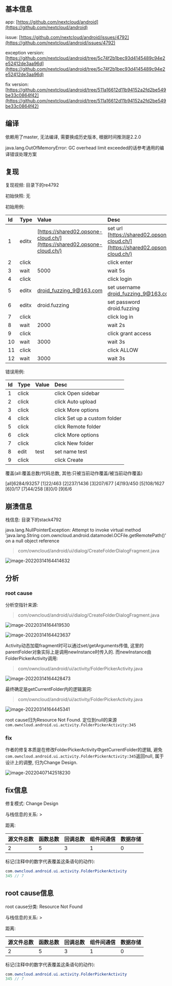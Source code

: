 ## 基本信息

app: [https://github.com/nextcloud/android](https://github.com/nextcloud/android)

issue: [https://github.com/nextcloud/android/issues/4792](https://github.com/nextcloud/android/issues/4792)

exception version: [https://github.com/nextcloud/android/tree/5c74f2b1bec93d4145489c94e2e52412de3aa96d](https://github.com/nextcloud/android/tree/5c74f2b1bec93d4145489c94e2e52412de3aa96d)

fix version: [https://github.com/nextcloud/android/tree/511a16612d11b94152a2fd2be549be33c0864f42](https://github.com/nextcloud/android/tree/511a16612d11b94152a2fd2be549be33c0864f42)

## 编译

依赖用了master, 无法编译, 需要换成历史版本, 根据时间推测是2.2.0

java.lang.OutOfMemoryError: GC overhead limit exceeded的话参考通用的编译错误处理方案

## 复现

复现视频: 目录下的re4792

初始快照: 无

初始用例: 

|Id|Type|Value|Desc|
|:----|:----|:----|:----|
|1|editx|[https://shared02.opsone-cloud.ch/](https://shared02.opsone-cloud.ch/)|set url [https://shared02.opsone-cloud.ch/](https://shared02.opsone-cloud.ch/)|
|2|click|    |click enter|
|3|wait|5000|wait 5s|
|4|click|    |click login|
|5|editx|droid_fuzzing_9@163.com|set username droid_fuzzing_9@163.com|
|6|editx|droid.fuzzing|set password droid.fuzzing|
|7|click|    |click log in|
|8|wait|2000|wait 2s|
|9|click|    |click grant access|
|10|wait|3000|wait 3s|
|11|click|    |click ALLOW|
|12|wait|3000|wait 3s|

错误用例:

|Id|Type|Value|Desc|
|:----|:----|:----|:----|
|1|click|    |click Open sidebar|
|2|click|    |click Auto upload|
|3|click|    |click More options|
|4|click|    |click Set up a custom folder|
|5|click|    |click Remote folder|
|6|click|    |click More options|
|7|click|    |click New folder|
|8|edit|test|set name test|
|9|click|    |click Create|

覆盖(all:覆盖总数/代码总数, 其他:只被当前动作覆盖/被当前动作覆盖)

[all]6284/93257 [1]22/463 [2]237/1436 [3]207/677 [4]193/450 [5]108/1627 [6]0/17 [7]44/258 [8]0/0 [9]6/6 

## 崩溃信息

栈信息: 目录下的stack4792

java.lang.NullPointerException: Attempt to invoke virtual method 'java.lang.String com.owncloud.android.datamodel.OCFile.getRemotePath()' on a null object reference

> com/owncloud/android/ui/dialog/CreateFolderDialogFragment.java

![image-20220314164414632](README.assets/image-20220314164414632.png)

## 分析

### root cause

分析空指针来源:

> com/owncloud/android/ui/dialog/CreateFolderDialogFragment.java

![image-20220314164419530](README.assets/image-20220314164419530.png)

![image-20220314164423637](README.assets/image-20220314164423637.png)

Activity动态加载fragment时可以通过set/getArguments传值, 这里的parentFolder对象实际上是调用newInstance时传入的. 而newInstance由FolderPickerActivity调用:

> com/owncloud/android/ui/activity/FolderPickerActivity.java

![image-20220314164428473](README.assets/image-20220314164428473.png)

最终确定是getCurrentFolder内的逻辑漏洞:

> com/owncloud/android/ui/activity/FolderPickerActivity.java

![image-20220314164445341](README.assets/image-20220314164445341.png)

root cause归为Resource Not Found. 定位到null的来源`com.owncloud.android.ui.activity.FolderPickerActivity:345`

### fix

作者的修复本质是在修改FolderPickerActivity中getCurrentFolder的逻辑, 避免`com.owncloud.android.ui.activity.FolderPickerActivity:345`返回null, 属于设计上的调整, 归为Change Design. 

![image-20220407142518230](README.assets/image-20220407142518230.png)

## fix信息

修复模式: Change Design

与栈信息的关系: >

距离:

|源文件总数|函数总数|回调总数|组件间通信|数据存储|
|:----|:----|:----|:----|:----|
|2|5|3|1|0|

标记(注释中的数字代表覆盖这条语句的动作):

```java
com.owncloud.android.ui.activity.FolderPickerActivity
345 // 7
```
## root cause信息

root cause分类: Resource Not Found

与栈信息的关系: >

距离:

|源文件总数|函数总数|回调总数|组件间通信|数据存储|
|:----|:----|:----|:----|:----|
|2|5|3|1|0|

标记(注释中的数字代表覆盖这条语句的动作):

```java
com.owncloud.android.ui.activity.FolderPickerActivity
345 // 7
```
